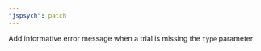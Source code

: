 ```yaml
---
"jspsych": patch
---
```


Add informative error message when a trial is missing the `type` parameter
